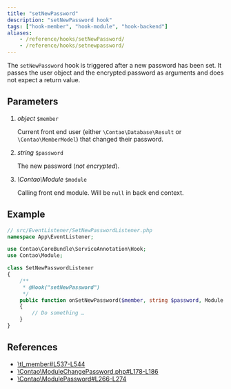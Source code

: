 ```yaml
---
title: "setNewPassword"
description: "setNewPassword hook"
tags: ["hook-member", "hook-module", "hook-backend"]
aliases:
    - /reference/hooks/setNewPassword/
    - /reference/hooks/setnewpassword/
---
```



The `setNewPassword` hook is triggered after a new password has been set. It
passes the user object and the encrypted password as arguments and does not
expect a return value.


## Parameters

1. *object* `$member`

    Current front end user (either `\Contao\Database\Result` or `\Contao\MemberModel`) 
    that changed their password.

2. *string* `$password`

    The new password (*not encrypted*).

3. *\Contao\Module* `$module`

    Calling front end module. Will be `null` in back end context.


## Example

```php
// src/EventListener/SetNewPasswordListener.php
namespace App\EventListener;

use Contao\CoreBundle\ServiceAnnotation\Hook;
use Contao\Module;

class SetNewPasswordListener
{
    /**
     * @Hook("setNewPassword")
     */
    public function onSetNewPassword($member, string $password, Module $module = null): void
    {
        // Do something …
    }
}
```


## References

* [\tl_member#L537-L544](https://github.com/contao/contao/blob/4.7.6/core-bundle/src/Resources/contao/dca/tl_member.php#L537-L544)
* [\Contao\ModuleChangePassword.php#L178-L186](https://github.com/contao/contao/blob/4.7.6/core-bundle/src/Resources/contao/modules/ModuleChangePassword.php#L178-L1866)
* [\Contao\ModulePassword#L266-L274](https://github.com/contao/contao/blob/4.7.6/core-bundle/src/Resources/contao/modules/ModulePassword.php#L266-L274)
